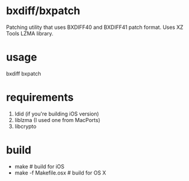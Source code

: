 # bxdiff/bxpatch
Patching utility that uses BXDIFF40 and BXDIFF41 patch format.
Uses XZ Tools LZMA library.

# usage
bxdiff <in file> <out file> <bxdiff patch file>
bxpatch <in file> <out file> <bxdiff patch file>

# requirements
1. ldid (if you're building iOS version)
2. liblzma (I used one from MacPorts)
3. libcrypto

# build
- make # build for iOS
- make -f Makefile.osx # build for OS X
